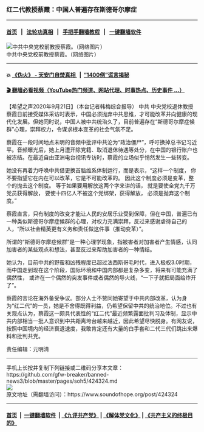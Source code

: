 ### 红二代教授蔡霞：中国人普遍存在斯德哥尔摩症
------------------------

#### [首页](https://github.com/gfw-breaker/banned-news3/blob/master/README.md) &nbsp;&nbsp;|&nbsp;&nbsp; [法轮功真相](https://github.com/begood0513/basic/blob/master/README.md)  &nbsp;&nbsp;|&nbsp;&nbsp; [手把手翻墙教程](https://github.com/gfw-breaker/guides/wiki)  &nbsp;&nbsp;|&nbsp;&nbsp; [一键翻墙软件](https://github.com/gfw-breaker/nogfw/blob/master/README.md)  



<div><img alt="中共中央党校前教授蔡霞。（网络图片）" src="https://img.soundofhope.org/2020-08/78-1597984722574.jpg"/>
<br/><figcaption class="caption">
 中共中央党校前教授蔡霞。（网络图片）
</figcaption></div><hr/>

#### 💥 [《伪火》 - 天安门自焚真相 ](http://158.247.195.190:10000/videos/blog/weihuo.html)&nbsp; |&nbsp; [“1400例”谎言揭秘  ](http://158.247.195.190:10000/videos/blog/jiexi1400.html)

#### [ 🎬  翻墙必看视频（YouTube热门频道、网站代理、时事热点、历史事件 ...）](https://github.com/gfw-breaker/links/blob/master/banned.md)

<div><div class="Content__Wrapper sc-1bvya0-0 grZQxZ">
 <p class="meta-top">
  <span class="meta">
   【希望之声2020年9月21日】（本台记者韩梅综合报导）
  </span>
  中共
  <ok href="/term/359461">
   中央党校退休教授
  </ok>
  蔡霞日前接受媒体采访时表示，中国必须抛弃中共思维，才可能改革并向健康的现代化发展。但她同时说，中国人被中共统治久了，目前普遍存在“斯德哥尔摩症候群”心理，崇拜权力，令谋求根本变革的社会气氛不足。
 </p>
 <p>
  蔡霞在一段时间地点未明的音频中批评中共沦为“政治僵尸”，呼吁换掉总书记习近平。音频曝光后，她上月遭开除党籍、取消退休待遇等处分，在中国的银行账户也被冻结。在最近自由亚洲电台视讯专访时，蔡霞的立场似乎悄然发生一些转变。
 </p>
 <div class="AD_Embed__Wrap-sc-1xslmin-0 igMuqX module desktop">
  <div>
  </div>
 </div>
 <p>
  她没有再着力呼唤中共借更换首脑维系体制运行，而是表示，“这样一个制度， 你不要指望它在内在可以改革，它是不可能改革的。 因此这个制度必须是变革，整个的抛去这个制度。 等于如果要用解放这两个字来讲的话， 就是要使全党九千万党员获得解放， 要使十四亿人不被这个党绑架，获得解放， 必须是抛弃这个制度。”
 </p>
 <p>
  蔡霞直言，只有制度的改变才能让人民的安居乐业受到保障，但在中国，普遍已有一种类似斯德哥尔摩症候群的心理，对权力充满崇拜，反过来感谢虐待自己的人，“所以社会精英更有义务和责任做这件事（推动变革）”。
 </p>
 <p>
  所谓的“斯德哥尔摩症候群”是一种心理学现象，指被害者对加害者产生情感，认同加害者的某些观点和想法，甚至反过来帮助加害者的一种情结。
 </p>
 <p>
  她认为，目前中共的野蛮和凶残程度已超过法西斯哥毛时代，进入极权3.0时期，而中国走到现在这个阶段，国际环境和中国内部都是复杂多变，将来有可能充满了偶然性， 或许在一个偶然的突发事件或者偶然的导火线，“一下子就把局面给炸开了”。
 </p>
 <p>
  蔡霞的言论在海外备受争议。部分人士不赞同她寄望于中共内部改革，认为身为“红二代”的一员，她是不舍得既得利益，仍希望保留中共的统治地位。不过也有关观点认为，蔡霞这一颇具代表性的“红二代”最近频繁露面批判习及体制，显示中共内部相当一批人意识到中共距离垮台越来越近，因此希望尽快脱身。有网友说，按照中国境内的经济衰退速度，我敢肯定还有大量的白手套和二代三代们跳出来爆料和批判共党。
 </p>
 <p class="meta-btm">
  责任编辑：元明清
 </p>
</div>
</div>
<hr/>
手机上长按并复制下列链接或二维码分享本文章：<br/>
https://github.com/gfw-breaker/banned-news3/blob/master/pages/soh5/424324.md <br/>
<a href='https://github.com/gfw-breaker/banned-news3/blob/master/pages/soh5/424324.md'><img src='https://github.com/gfw-breaker/banned-news3/blob/master/pages/soh5/424324.md.png'/></a> <br/>
原文地址（需翻墙访问）：https://www.soundofhope.org/post/424324


------------------------
#### [首页](https://github.com/gfw-breaker/banned-news3/blob/master/README.md) &nbsp;|&nbsp; [一键翻墙软件](https://github.com/gfw-breaker/nogfw/blob/master/README.md) &nbsp;| [《九评共产党》](https://github.com/gfw-breaker/9ping.md/blob/master/README.md#九评之一评共产党是什么) | [《解体党文化》](https://github.com/gfw-breaker/jtdwh.md/blob/master/README.md) | [《共产主义的终极目的》](https://github.com/gfw-breaker/gczydzjmd.md/blob/master/README.md)


<img src='http://gfw-breaker.win/banned-news3/pages/soh5/424324.md' width='0px' height='0px'/>